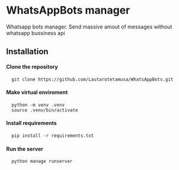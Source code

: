 # WhatsAppBots manager

Whatsapp bots manager. Send massive amout of messages without whatsapp bussiness api


## Installation

#### Clone the repository
```
  git clone https://github.com/Lautarotetamusa/WhatsAppBots.git
```
#### Make virtual enviroment
```
  python -m venv .venv
  source .venv/bin/activate
```

#### Install requirements
```
  pip install -r requirements.txt
```

#### Run the server
```
  python manage runserver
